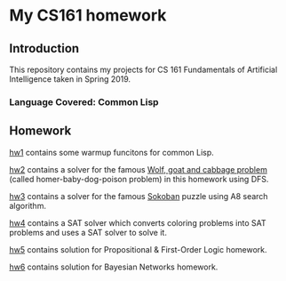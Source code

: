 # My CS161 homework


## Introduction
This repository contains my projects for CS 161 Fundamentals of Artificial Intelligence taken in Spring 2019.

### Language Covered: Common Lisp

## Homework
[hw1](https://github.com/Luke-ZL/CS161/tree/master/hw1) contains some warmup funcitons for common Lisp.

[hw2](https://github.com/Luke-ZL/CS161/tree/master/hw2) contains a solver for the famous [Wolf, goat and cabbage problem](https://en.wikipedia.org/wiki/Wolf,_goat_and_cabbage_problem) (called homer-baby-dog-poison problem) in this homework using DFS.

[hw3](https://github.com/Luke-ZL/CS161/tree/master/hw3) contains a solver for the famous [Sokoban](https://en.wikipedia.org/wiki/Sokoban) puzzle using A8 search algorithm.

[hw4](https://github.com/Luke-ZL/CS161/tree/master/hw4) contains a SAT solver which converts coloring problems into SAT problems and uses a SAT solver to solve it.

[hw5](https://github.com/Luke-ZL/CS161/tree/master/hw5) contains solution for Propositional & First-Order Logic homework.

[hw6](https://github.com/Luke-ZL/CS161/tree/master/hw6) contains solution for Bayesian Networks homework.
